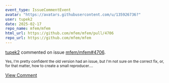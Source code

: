```yaml
---
event_type: IssueCommentEvent
avatar: "https://avatars.githubusercontent.com/u/135926736?"
user: tupek2
date: 2025-02-17
repo_name: mfem/mfem
html_url: https://github.com/mfem/mfem/pull/4706
repo_url: https://github.com/mfem/mfem
---
```


<a href='https://github.com/tupek2' target='_blank'>tupek2</a> commented on issue <a href='https://github.com/mfem/mfem/pull/4706' target='_blank'>mfem/mfem#4706</a>.

<small>Yes, I'm pretty confident the old version had an issue, but I'm not sure on the correct fix, or, for that matter, how to create a small reproducer....</small>

<a href='https://github.com/mfem/mfem/pull/4706' target='_blank'>View Comment</a>